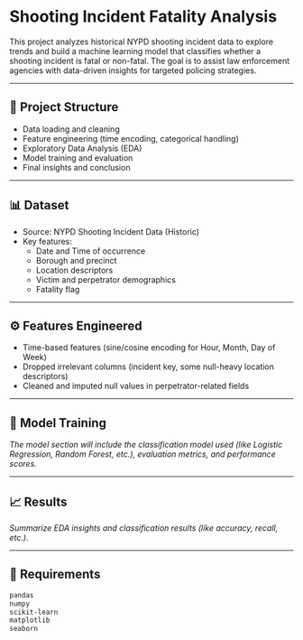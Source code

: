 # Shooting Incident Fatality Analysis

This project analyzes historical NYPD shooting incident data to explore trends and build a machine learning model that classifies whether a shooting incident is fatal or non-fatal. The goal is to assist law enforcement agencies with data-driven insights for targeted policing strategies.

---

## 📂 Project Structure

- Data loading and cleaning
- Feature engineering (time encoding, categorical handling)
- Exploratory Data Analysis (EDA)
- Model training and evaluation
- Final insights and conclusion

---

## 📊 Dataset

- Source: NYPD Shooting Incident Data (Historic)
- Key features:
  - Date and Time of occurrence
  - Borough and precinct
  - Location descriptors
  - Victim and perpetrator demographics
  - Fatality flag

---

## ⚙️ Features Engineered

- Time-based features (sine/cosine encoding for Hour, Month, Day of Week)
- Dropped irrelevant columns (incident key, some null-heavy location descriptors)
- Cleaned and imputed null values in perpetrator-related fields

---

## 🧠 Model Training

*The model section will include the classification model used (like Logistic Regression, Random Forest, etc.), evaluation metrics, and performance scores.*

---

## 📈 Results

*Summarize EDA insights and classification results (like accuracy, recall, etc.).*

---

## 📌 Requirements

```bash
pandas
numpy
scikit-learn
matplotlib
seaborn




